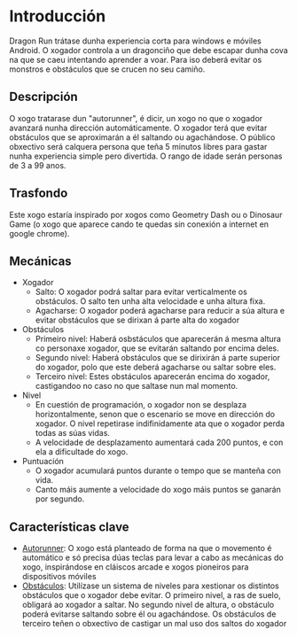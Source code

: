 # Introducción
Dragon Run trátase dunha experiencia corta para windows e móviles Android. O xogador controla a un dragonciño que debe escapar dunha cova na que se caeu intentando aprender a voar. Para iso deberá evitar os monstros e obstáculos que se crucen no seu camiño. 

## Descripción
O xogo tratarase dun "autorunner", é dicir, un xogo no que o xogador avanzará nunha dirección automáticamente. O xogador terá que evitar obstáculos que se aproximarán a él saltando ou agachándose. O público obxectivo será calquera persona que teña 5 minutos libres para gastar nunha experiencia simple pero divertida. O rango de idade serán personas de 3 a 99 anos.

## Trasfondo
Este xogo estaría inspirado por xogos como Geometry Dash ou o Dinosaur Game (o xogo que aparece cando te quedas sin conexión a internet en google chrome).

## Mecánicas
- Xogador
  + Salto: O xogador podrá saltar para evitar verticalmente os obstáculos. O salto ten unha alta velocidade e unha altura fixa.
  + Agacharse: O xogador poderá agacharse para reducir a súa altura e evitar obstáculos que se dirixan á parte alta do xogador
- Obstáculos
    + Primeiro nivel: Haberá osbstáculos que aparecerán á mesma altura co personaxe xogador, que se evitarán saltando por encima deles.
    + Segundo nivel: Haberá obstáculos que se dirixirán á parte superior do xogador, polo que este deberá agacharse ou saltar sobre eles.
    + Terceiro nivel: Estes obstáculos aparecerán encima do xogador, castigandoo no caso no que saltase nun mal momento.
- Nivel
  + En cuestión de programación, o xogador non se desplaza horizontalmente, senon que o escenario se move en dirección do xogador. O nivel repetirase indifinidamente ata que o xogador perda todas as súas vidas.
  + A velocidade de desplazamento aumentará cada 200 puntos, e con ela a dificultade do xogo.
- Puntuación
  + O xogador acumulará puntos durante o tempo que se manteña con vida.
  + Canto máis aumente a velocidade do xogo máis puntos se ganarán por segundo.

## Características clave
- <ins>Autorunner</ins>: O xogo está planteado de forma na que o movemento é automático e só precisa dúas teclas para levar a cabo as mecánicas do xogo, inspirándose en cláiscos arcade e xogos pioneiros para dispositivos móviles
- <ins>Obstáculos</ins>: Utilízase un sistema de niveles para xestionar os distintos obstáculos que o xogador debe evitar. O primeiro nivel, a ras de suelo, obligará ao xogador a saltar. No segundo nivel de altura, o obstáculo poderá evitarse saltando sobre él ou agachándose. Os obstáculos de terceiro teñen o obxectivo de castigar un mal uso dos saltos do xogador